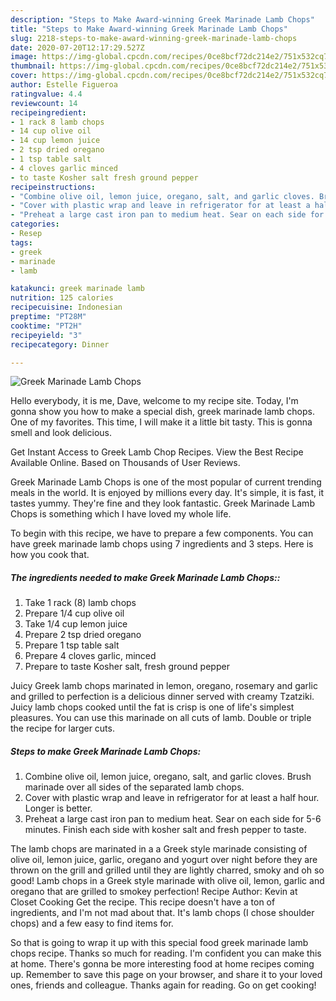 ```yaml
---
description: "Steps to Make Award-winning Greek Marinade Lamb Chops"
title: "Steps to Make Award-winning Greek Marinade Lamb Chops"
slug: 2218-steps-to-make-award-winning-greek-marinade-lamb-chops
date: 2020-07-20T12:17:29.527Z
image: https://img-global.cpcdn.com/recipes/0ce8bcf72dc214e2/751x532cq70/greek-marinade-lamb-chops-recipe-main-photo.jpg
thumbnail: https://img-global.cpcdn.com/recipes/0ce8bcf72dc214e2/751x532cq70/greek-marinade-lamb-chops-recipe-main-photo.jpg
cover: https://img-global.cpcdn.com/recipes/0ce8bcf72dc214e2/751x532cq70/greek-marinade-lamb-chops-recipe-main-photo.jpg
author: Estelle Figueroa
ratingvalue: 4.4
reviewcount: 14
recipeingredient:
- 1 rack 8 lamb chops
- 14 cup olive oil
- 14 cup lemon juice
- 2 tsp dried oregano
- 1 tsp table salt
- 4 cloves garlic minced
- to taste Kosher salt fresh ground pepper
recipeinstructions:
- "Combine olive oil, lemon juice, oregano, salt, and garlic cloves. Brush marinade over all sides of the separated lamb chops."
- "Cover with plastic wrap and leave in refrigerator for at least a half hour. Longer is better."
- "Preheat a large cast iron pan to medium heat. Sear on each side for 5-6 minutes. Finish each side with kosher salt and fresh pepper to taste."
categories:
- Resep
tags:
- greek
- marinade
- lamb

katakunci: greek marinade lamb
nutrition: 125 calories
recipecuisine: Indonesian
preptime: "PT28M"
cooktime: "PT2H"
recipeyield: "3"
recipecategory: Dinner

---
```



![Greek Marinade Lamb Chops](https://img-global.cpcdn.com/recipes/0ce8bcf72dc214e2/751x532cq70/greek-marinade-lamb-chops-recipe-main-photo.jpg)

Hello everybody, it is me, Dave, welcome to my recipe site. Today, I'm gonna show you how to make a special dish, greek marinade lamb chops. One of my favorites. This time, I will make it a little bit tasty. This is gonna smell and look delicious.

Get Instant Access to Greek Lamb Chop Recipes. View the Best Recipe Available Online. Based on Thousands of User Reviews.

Greek Marinade Lamb Chops is one of the most popular of current trending meals in the world. It is enjoyed by millions every day. It's simple, it is fast, it tastes yummy. They're fine and they look fantastic. Greek Marinade Lamb Chops is something which I have loved my whole life.


To begin with this recipe, we have to prepare a few components. You can have greek marinade lamb chops using 7 ingredients and 3 steps. Here is how you cook that.

##### The ingredients needed to make Greek Marinade Lamb Chops::

1. Take 1 rack (8) lamb chops
1. Prepare 1/4 cup olive oil
1. Take 1/4 cup lemon juice
1. Prepare 2 tsp dried oregano
1. Prepare 1 tsp table salt
1. Prepare 4 cloves garlic, minced
1. Prepare to taste Kosher salt, fresh ground pepper


Juicy Greek lamb chops marinated in lemon, oregano, rosemary and garlic and grilled to perfection is a delicious dinner served with creamy Tzatziki. Juicy lamb chops cooked until the fat is crisp is one of life&#39;s simplest pleasures. You can use this marinade on all cuts of lamb. Double or triple the recipe for larger cuts. 

##### Steps to make Greek Marinade Lamb Chops:

1. Combine olive oil, lemon juice, oregano, salt, and garlic cloves. Brush marinade over all sides of the separated lamb chops.
1. Cover with plastic wrap and leave in refrigerator for at least a half hour. Longer is better.
1. Preheat a large cast iron pan to medium heat. Sear on each side for 5-6 minutes. Finish each side with kosher salt and fresh pepper to taste.


The lamb chops are marinated in a a Greek style marinade consisting of olive oil, lemon juice, garlic, oregano and yogurt over night before they are thrown on the grill and grilled until they are lightly charred, smoky and oh so good! Lamb chops in a Greek style marinade with olive oil, lemon, garlic and oregano that are grilled to smokey perfection! Recipe Author: Kevin at Closet Cooking Get the recipe. This recipe doesn&#39;t have a ton of ingredients, and I&#39;m not mad about that. It&#39;s lamb chops (I chose shoulder chops) and a few easy to find items for. 

So that is going to wrap it up with this special food greek marinade lamb chops recipe. Thanks so much for reading. I'm confident you can make this at home. There's gonna be more interesting food at home recipes coming up. Remember to save this page on your browser, and share it to your loved ones, friends and colleague. Thanks again for reading. Go on get cooking!
